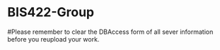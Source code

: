 # BIS422-Group
#Please remember to clear the DBAccess form of all sever information before you reupload your work.
